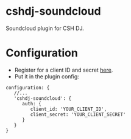 cshdj-soundcloud
================

Soundcloud plugin for CSH DJ.

Configuration
=============

* Register for a client ID and secret [here](http://soundcloud.com/you/apps).
* Put it in the plugin config: 
```
configuration: {
   //...
   'cshdj-soundcloud': {
      auth: {
	     client_id: 'YOUR_CLIENT_ID',
		 client_secret: 'YOUR_CLIENT_SECRET'
	  }
   }
}
```
